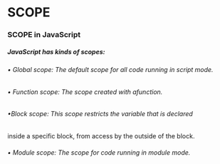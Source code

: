 # SCOPE
### SCOPE in JavaScript
##### JavaScript has kinds of scopes:
>
>
###### • Global scope: The default scope for all code running in script mode.
###### • Function scope: The scope created with afunction.
###### •Block scope: This scope restricts the variable that is declared
inside a specific block, from access by the outside of the block.
###### • Module scope: The scope for code running in module mode.
>
>
